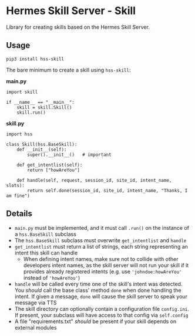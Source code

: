 # Hermes Skill Server - Skill

Library for creating skills based on the Hermes Skill Server.

## Usage

```
pip3 install hss-skill
```

The bare minimum to create a skill using `hss-skill`:

**main.py**

```
import skill

if __name__ == "__main__":
    skill = skill.Skill()
    skill.run()
```



**skill.py**

```
import hss

class Skill(hss.BaseSkill):
    def __init__(self):
        super().__init__()   # important

    def get_intentlist(self):
        return ["howAreYou"]

    def handle(self, request, session_id, site_id, intent_name, slots):
        return self.done(session_id, site_id, intent_name, "Thanks, I am fine")
```

## Details

- `main.py` must be implemented, and it must call `.run()` on the instance of a `hss.BaseSkill` subclass
- The `hss.BaseSkill` subclass must overwrite `get_intentlist` and `handle`
- `get_intentlist` must return a list of strings, each string representing an intent this skill can handle
   - When defining intent names, make sure not to collide with other developers intent names, as the skill server will not run your skill if it provides already registered intents (e.g. use `'johndoe:howAreYou'` instead of `'howAreYou'`)
- `handle` will be called every time one of the skill's intent was detected. You *should* call the base class' method `done` when done handling the intent. If given a message, `done` will cause the skill server to speak your message via TTS
- The skill directory can optionally contain a configuration file `config.ini`. If present, your subclass will have access to that config via `self.config`
- A file "requirements.txt" *should* be present if your skill depends on external modules
